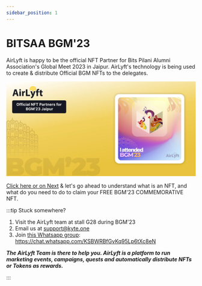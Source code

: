 ```yaml
---
sidebar_position: 1
---
```


# BITSAA BGM'23

AirLyft is happy to be the official NFT Partner for Bits Pilani Alumni Association's Global Meet 2023 in Jaipur. AirLyft's technology is being used to create & distribute Official BGM NFTs to the delegates.

![](../../images/BitsaaBGMAirLyftNFT.jpg)

[Click here or on Next](faq) & let's go ahead to understand what is an NFT, and what do you need to do to claim your FREE BGM'23 COMMEMORATIVE NFT.

:::tip Stuck somewhere?

1. Visit the AirLyft team at stall G28 during BGM'23
2. Email us at support@kyte.one
3. Join [this Whatsapp group](https://chat.whatsapp.com/KSBWRBfGvKq95Lp6tXc8eN): https://chat.whatsapp.com/KSBWRBfGvKq95Lp6tXc8eN

**_The AirLyft Team is there to help you. AirLyft is a platform to run marketing events, campaigns, quests and automatically distribute NFTs or Tokens as rewards._**

:::

